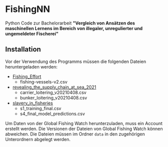 # FishingNN
Python Code zur Bachelorarbeit **"Vergleich von Ansätzen des maschinellen Lernens im Bereich von illegaler, unregulierter und ungemeldeter Fischerei"**

## Installation
Vor der Verwendung des Programms müssen die folgenden Dateien heruntergeladen werden:

- [Fishing_Effort](https://globalfishingwatch.org/data-download/datasets/public-fishing-effort)
  - fishing-vessels-v2.csv
- [revealing_the_supply_chain_at_sea_2021](https://globalfishingwatch.org/data-download/datasets/public-revealing-the-supply-chain-at-sea-2021)
  - carrier_loitering_v20210408.csv
  - bunker_loitering_v20210408.csv
- [slavery_in_fisheries](https://github.com/emlab-ucsb/slavery-in-fisheries/tree/master/raw_data)
  - s1_training_final.csv
  - s4_final_model_predictions.csv

Um Daten von der Global Fishing Watch herunterzuladen, muss ein Account erstellt werden.
Die Versionen der Dateien von Global Fishing Watch können abweichen.
Die Dateien müssen im Ordner `data` in den zugehörigen Unterordnern abgelegt werden.